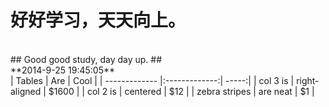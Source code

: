 # 好好学习，天天向上。 #
<br>
## Good good study, day day up. ##
<br>
**2014-9-25 19:45:05**
<br>
| Tables        | Are           | Cool  |
| ------------- |:-------------:| -----:|
| col 3 is      | right-aligned | $1600 |
| col 2 is      | centered      |   $12 |
| zebra stripes | are neat      |    $1 |

<br>

